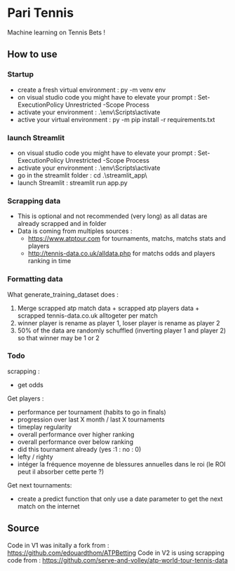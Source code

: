 # Pari Tennis

Machine learning on Tennis Bets !

## How to use

### Startup
- create a fresh virtual environment : py -m venv env
- on visual studio code you might have to elevate your prompt : Set-ExecutionPolicy Unrestricted -Scope Process
- activate your environment : .\env\Scripts\activate
- active your virtual environment : py -m pip install -r requirements.txt

### launch Streamlit
- on visual studio code you might have to elevate your prompt : Set-ExecutionPolicy Unrestricted -Scope Process
- activate your environment : .\env\Scripts\activate
- go in the streamlit folder :  cd .\streamlit_app\ 
- launch Streamlit : streamlit run app.py

### Scrapping data

- This is optional and not recommended (very long) as all datas are already scrapped and in folder
- Data is coming from multiples sources :
  - https://www.atptour.com for tournaments, matchs, matchs stats and players
  - http://tennis-data.co.uk/alldata.php for matchs odds and players ranking in time

### Formatting data 

What generate_training_dataset does :
1. Merge scrapped atp match data + scrapped atp players data + scrapped tennis-data.co.uk alltogeter per match
2. winner player is rename as player 1, loser player is rename as player 2
3. 50% of the data are randomly schuffled (inverting player 1 and player 2) so that winner may be 1 or 2

### Todo

scrapping :
- get odds

Get players : 
- performance per tournament (habits to go in finals)
- progression over last X month / last X tournaments
- timeplay regularity
- overall performance over higher ranking
- overall performance over below ranking
- did this tournament already (yes :1 : no : 0)
- lefty / righty
- intéger la fréquence moyenne de blessures annuelles dans le roi (le ROI peut il absorber cette perte ?)

Get next tournaments:
- create a predict function that only use a date parameter to get the next match on the internet

## Source

Code in V1 was initally a fork from : https://github.com/edouardthom/ATPBetting
Code in V2 is using scrapping code from : https://github.com/serve-and-volley/atp-world-tour-tennis-data 